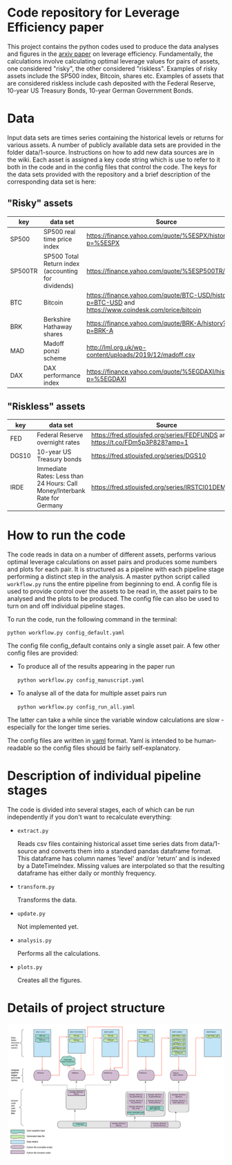 # Code repository for Leverage Efficiency paper

This project contains the python codes used to produce the data analyses and
figures in the [arxiv paper](https://arxiv.org/abs/1101.4548) on leverage efficiency. Fundamentally, the calculations involve calculating optimal leverage values for pairs of
assets, one considered "risky", the other considered "riskless".
Examples of risky assets include the SP500 index, Bitcoin, shares etc.
Examples of assets that are considered riskless include cash deposited with the
Federal Reserve, 10-year US Treasury Bonds, 10-year German Government Bonds.

# Data

Input data sets are times series containing the historical levels or returns for
various assets.
A number of publicly available data sets are provided in the folder data/1-source.
Instructions on how to add new data sources are in the wiki.
Each asset is assigned a key code string which is use to refer to it both in
the code and in the config files that control the code.
The keys for the data sets provided with the repository and a brief description
of the corresponding data set is here:

## "Risky" assets

key | data set | Source
--- | --- | ---
SP500 | SP500 real time price index | https://finance.yahoo.com/quote/%5ESPX/history?p=%5ESPX
SP500TR | SP500 Total Return index (accounting for dividends) | https://finance.yahoo.com/quote/%5ESP500TR/history/
BTC | Bitcoin | https://finance.yahoo.com/quote/BTC-USD/history?p=BTC-USD and https://www.coindesk.com/price/bitcoin
BRK | Berkshire Hathaway shares | https://finance.yahoo.com/quote/BRK-A/history?p=BRK-A
MAD | Madoff ponzi scheme | http://lml.org.uk/wp-content/uploads/2019/12/madoff.csv
DAX | DAX performance index | https://finance.yahoo.com/quote/%5EGDAXI/history?p=%5EGDAXI

## "Riskless" assets
key | data set | Source
--- | --- | ---
FED | Federal Reserve overnight rates | https://fred.stlouisfed.org/series/FEDFUNDS and https://t.co/FDm5p3P828?amp=1
DGS10 | 10-year US Treasury bonds | https://fred.stlouisfed.org/series/DGS10
IRDE | Immediate Rates: Less than 24 Hours: Call Money/Interbank Rate for Germany | https://fred.stlouisfed.org/series/IRSTCI01DEM156N

# How to run the code

The code reads in data on a number of different assets, performs various optimal
leverage calculations on asset pairs and produces some numbers and plots for
each pair. It is structured as a pipeline with each pipeline stage performing
a distinct step in the analysis. A master python script called `workflow.py` runs
the entire pipeline from beginning to end. A config file is used to provide control over
the assets to be read in, the asset pairs to be analysed and the plots to be
produced. The config file can also be used to turn on and off individual
pipeline stages.

To run the code, run the following command in the terminal:

    python workflow.py config_default.yaml

The config file config_default contains only a single asset pair. A few other
config files are provided:

* To produce all of the results appearing in the paper run

    ```python workflow.py config_manuscript.yaml```

* To analyse all of the data for multiple asset pairs run

    ```python workflow.py config_run_all.yaml```

The latter can take a while since the variable window calculations are
slow - especially for the longer time series.

The config files are written in [yaml](https://kapeli.com/cheat_sheets/YAML.docset/Contents/Resources/Documents/index) format. Yaml is intended to be human-readable so
the config files should be fairly self-explanatory.

# Description of individual pipeline stages

The code is divided into several stages, each of which can be run independently
if you don't want to recalculate everything:

* `extract.py`

   Reads csv files containing historical asset time series dats from data/1-source
   and converts them into a standard pandas dataframe format. This dataframe has column names 'level' and/or 'return' and is indexed by a DateTimeIndex. Missing values are interpolated so that the resulting dataframe has either daily or monthly frequency.

* `transform.py`

   Transforms the data.

* `update.py`

   Not implemented yet.

* `analysis.py`

   Performs all the calculations.

* `plots.py`

  Creates all the figures.

# Details of project structure

![Structure of the code](/docs/project_structure.png)
